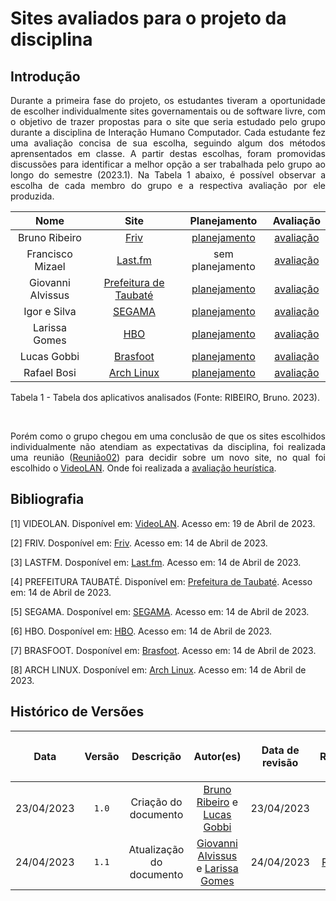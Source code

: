 <div class="body">

# Sites avaliados para o projeto da disciplina

## Introdução

<div style="text-align: justify;"> <p> Durante a primeira fase do projeto, os estudantes tiveram a oportunidade de escolher individualmente sites governamentais ou de software livre, com o objetivo de trazer propostas para o site que seria estudado pelo grupo durante a disciplina de Interação Humano Computador. Cada estudante fez uma avaliação concisa de sua escolha, seguindo algum dos métodos aprensentados em classe. A partir destas escolhas, foram promovidas discussões para identificar a melhor opção a ser trabalhada pelo grupo ao longo do semestre (2023.1). Na Tabela 1 abaixo, é possível observar a escolha de cada membro do grupo e a respectiva avaliação por ele produzida. </p> </div>

| Nome              | Site                                               | Planejamento     | Avaliação      |
| :-------------:   | :------------------------------------------------: | :--------------: | :----------:   |
| Bruno Ribeiro     | [Friv](https://friv.com) | [planejamento](avaliacoes/planavaliacaoFRIV.pdf) |  [avaliação](avaliacoes/avaliacaoFRIV.pdf)  |
| Francisco Mizael  | [Last.fm](https://www.last.fm) | sem planejamento | [avaliação](https://github.com/Interacao-Humano-Computador/2023.1-VLC/blob/dev/docs/planejamento/avaliacoes/avaliacaoFRIV.pdf)  |
| Giovanni Alvissus | [Prefeitura de Taubaté](https://taubate.sp.gov.br) | [planejamento](avaliacoes/avaliacaoTAUBATE.pdf) | [avaliação](https://github.com/Interacao-Humano-Computador/2023.1-VLC/blob/dev/docs/planejamento/avaliacoes/avaliacaoTAUBATE.pdf)  | 
| Igor e Silva      | [SEGAMA](https://segama.com.br) | [planejamento](avaliacoes/planavaliacaoSEGAMA.pdf) | [avaliação](avaliacoes/avaliacaoSEGAMA.pdf) |
| Larissa Gomes     | [HBO](https://hbo.com) | [planejamento](avaliacoes/planavaliacaoSEGAMA.pdf) | [avaliação](avaliacoes/avaliacaoHBO.pdf) |
| Lucas Gobbi       | [Brasfoot](https://www.brasfoot.com/) | [planejamento](avaliacoes/planavaliacaoBRASFOOT.md)| [avaliação](avaliacoes/avaliacaoBRASFOOT.pdf) |
| Rafael Bosi       | [Arch Linux](https://archlinux.org) | [planejamento](avaliacoes/planavaliacaoARCHLINUX.pdf) | [avaliação](avaliacoes/avaliacaoARCHLINUX.pdf) |

<div>
  <p>Tabela 1 - Tabela dos aplicativos analisados (Fonte: RIBEIRO, Bruno. 2023).</p>
<br/>

<div style="text-align: justify;">
<p>
Porém como o grupo chegou em uma conclusão de que os sites escolhidos individualmente não atendiam as expectativas da disciplina, foi realizada uma reunião (<a href="../atas/reuniao02.md">Reunião02</a>) para decidir sobre um novo site, no qual foi escolhido o <a href="https://videolan.org">VideoLAN</a>. Onde foi realizada a <a href="avaliacoes/avaliacaoVLC.md">avaliação heurística</a>.
</p>
</div>


## Bibliografia

[1] VIDEOLAN. Disponível em: [VideoLAN](https://videolan.org). Acesso em: 19 de Abril de 2023.

[2] FRIV. Dosponível em: [Friv](https://friv.com/). Acesso em: 14 de Abril de 2023.

[3] LASTFM. Dosponível em: [Last.fm](https://www.last.fm/). Acesso em: 14 de Abril de 2023.

[4] PREFEITURA TAUBATÉ. Disponível em: [Prefeitura de Taubaté](https://taubate.sp.gov.br/). Acesso em: 14 de Abril de 2023.

[5] SEGAMA. Dosponível em: [SEGAMA](https://segama.com.br). Acesso em: 14 de Abril de 2023.

[6] HBO. Dosponível em: [HBO](https://hbo.com). Acesso em: 14 de Abril de 2023.

[7] BRASFOOT. Dosponível em: [Brasfoot](https://brasfoot.com). Acesso em: 14 de Abril de 2023.

[8] ARCH LINUX. Dosponível em: [Arch Linux](https://archlinux.org). Acesso em: 14 de Abril de 2023.


## Histórico de Versões



| <p align="center">Data</p> | <p align="center">Versão</p> | <p align="center">Descrição</p> | <p align="center">Autor(es)</p> | <p align="center">Data de revisão</p> | <p align="center">Revisor(es)</p> |
| :-: | :-: | :-: | :-: | :-: | :-: |
| 23/04/2023   | `1.0`  | Criação do documento | [Bruno Ribeiro](https://github.com/BrunoRiibeiro) e [Lucas Gobbi](https://github.com/LucasBergholz) | 23/04/2023 | [Larissa Gomes](https://github.com/larigs) |
| 24/04/2023   | `1.1`  | Atualização do documento | [Giovanni Alvissus](https://github.com/giovanni1106) e [Larissa Gomes](https://github.com/larigs) | 24/04/2023 | [Rafael Bosi](https://github.com/StrangeUnit28) |

</div>
